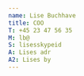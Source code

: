 ```yaml
---
name: Lise Buchhave
title: COO
T: +45 23 47 56 35‬
M: lb@
S: lisesskypeid
A: Lises adr
A2: Lises by
---
```

